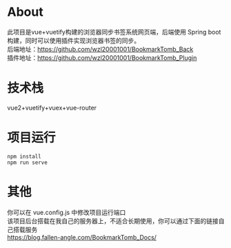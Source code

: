 # About
此项目是vue+vuetify构建的浏览器同步书签系统网页端，后端使用 Spring boot 构建，同时可以使用插件实现浏览器书签的同步。  
后端地址：https://github.com/wzl20001001/BookmarkTomb_Back  
插件地址：https://github.com/wzl20001001/BookmarkTomb_Plugin

#  技术栈
vue2+vuetify+vuex+vue-router

# 项目运行
```
npm install
npm run serve
```
# 其他
你可以在 vue.config.js 中修改项目运行端口  
该项目后台搭载在我自己的服务器上，不适合长期使用，你可以通过下面的链接自己搭载服务  
https://blog.fallen-angle.com/BookmarkTomb_Docs/
